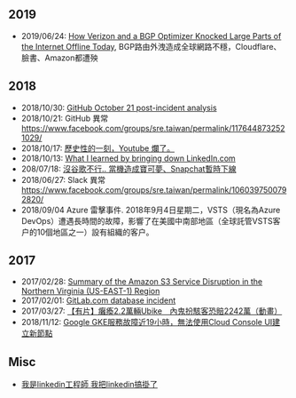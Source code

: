 

## 2019

* 2019/06/24: [How Verizon and a BGP Optimizer Knocked Large Parts of the Internet Offline Today](https://blog.cloudflare.com/how-verizon-and-a-bgp-optimizer-knocked-large-parts-of-the-internet-offline-today/), BGP路由外洩造成全球網路不穩，Cloudflare、臉書、Amazon都遭殃[](https://www.ithome.com.tw/news/131459)

## 2018

* 2018/10/30: [GitHub October 21 post-incident analysis](https://blog.github.com/2018-10-30-oct21-post-incident-analysis/?fbclid=IwAR2l-X4imO6l2SnY1QdrtFoPr8BzVk83pf-_QJ-qS0mgwTgjtAC7z5vM3UU)
* 2018/10/21: GitHub 異常 https://www.facebook.com/groups/sre.taiwan/permalink/1176448732521029/
* 2018/10/17: [歷史性的一刻，Youtube 爛了。](https://www.facebook.com/groups/sre.taiwan/permalink/1164643200368249/)
* 2018/10/13: [What I learned by bringing down LinkedIn.com](https://venturebeat.com/2018/10/13/what-i-learned-by-bringing-down-linkedin-com/)
* 208/07/18: [沒谷歌不行.. 當機造成寶可夢、Snapchat暫時下線](https://news.cnyes.com/news/id/4167982)
* 2018/06/27: Slack 異常 https://www.facebook.com/groups/sre.taiwan/permalink/1060397500792820/
* 2018/09/04 Azure 雷擊事件. 2018年9月4日星期二，VSTS（現名為Azure DevOps）遭遇長時間的故障，影響了在美國中南部地區（全球託管VSTS客户的10個地區之一）設有組織的客户。


## 2017

* 2017/02/28: [Summary of the Amazon S3 Service Disruption in the Northern Virginia (US-EAST-1) Region](https://aws.amazon.com/cn/message/41926/)
* 2017/02/01: [GitLab.com database incident](https://about.gitlab.com/2017/02/01/gitlab-dot-com-database-incident/)
* 2017/03/27: [【有片】癱瘓2.2萬輛Ubike　內鬼扮駭客恐賠2242萬（動畫）](https://tw.appledaily.com/new/realtime/20170327/1085182/)
* 2018/11/12: [Google GKE服務故障近19小時，無法使用Cloud Console UI建立新節點](https://www.ithome.com.tw/news/126952)


## Misc

* [我是linkedin工程師 我把linkedin搞掛了](https://www.google.com/search?client=firefox-b&ei=7gPpW7u3O4qy8QWhirnQCA&ins=false&q=%E6%88%91%E6%98%AFlinkedin%E5%B7%A5%E7%A8%8B%E5%B8%AB+%E6%88%91%E6%8A%8Alinkedin%E6%90%9E%E6%8E%9B%E4%BA%86&oq=%E6%88%91%E6%98%AFlinkedin%E5%B7%A5%E7%A8%8B%E5%B8%AB+%E6%88%91%E6%8A%8Alinkedin%E6%90%9E%E6%8E%9B%E4%BA%86&gs_l=mobile-gws-wiz-serp.3...6597.17743..18570...4.0..4.441.4060.13j14j1j1j1......0....1.........30i10.u_p70_RXgww&fbclid=IwAR3x2S7hizzbyKUKehMF1oxJgasAeMjfVSaDMQ_rjMOmEaEeHG3pbdGdUcY#)
